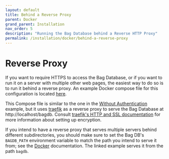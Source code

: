 ```yaml
---
layout: default
title: Behind a Reverse Proxy
parent: Docker
grand_parent: Installation
nav_order: 5
description: "Running the Bag Database behind a Reverse HTTP Proxy"
permalink: /installation/docker/behind-a-reverse-proxy
---
```


# Reverse Proxy

If you want to require HTTPS to access the Bag Database, or if you want to run it on a server with multiple other web pages, the easiest way to do so is to run it behind a reverse proxy. An example Docker compose file for this configuration is located [here](https://github.com/swri-robotics/bag-database/blob/master/docker/reverse_proxy/docker-compose.yml). 

This Compose file is similar to the one in the [Without Authentication](without-authentication) example, but it uses [traefik](https://docs.traefik.io/) as a reverse proxy to serve the Bag Database at http://localhost/bagdb. Consult [traefik's HTTP and SSL documentation](https://docs.traefik.io/https/overview/) for more information about setting up encryption.

If you intend to have a reverse proxy that serves multiple servers behind different subdirectories, you should make sure to set the Bag DB's `BAGDB_PATH` environment variable to match the path you intend to serve it from; see the [Docker](docker) documentation. The linked example serves it from the path `bagdb`.
